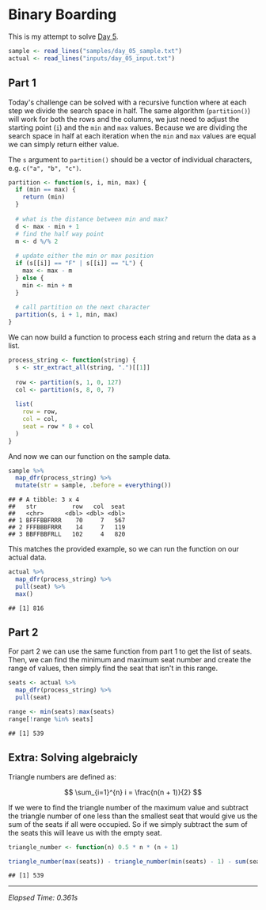 # Binary Boarding



This is my attempt to solve [Day 5](https://adventofcode.com/2020/day/5).


```r
sample <- read_lines("samples/day_05_sample.txt")
actual <- read_lines("inputs/day_05_input.txt")
```

## Part 1

Today's challenge can be solved with a recursive function where at each step we divide the search space in half. The
same algorithm (`partition()`) will work for both the rows and the columns, we just need to adjust the starting point
(`i`) and the `min` and `max` values. Because we are dividing the search space in half at each iteration when the `min`
and `max` values are equal we can simply return either value.

The `s` argument to `partition()` should be a vector of individual characters, e.g. `c("a", "b", "c")`.


```r
partition <- function(s, i, min, max) {
  if (min == max) {
    return (min)
  }
  
  # what is the distance between min and max?
  d <- max - min + 1
  # find the half way point
  m <- d %/% 2
  
  # update either the min or max position
  if (s[[i]] == "F" | s[[i]] == "L") {
    max <- max - m
  } else {
    min <- min + m
  }
  
  # call partition on the next character
  partition(s, i + 1, min, max)
}
```

We can now build a function to process each string and return the data as a list.


```r
process_string <- function(string) {
  s <- str_extract_all(string, ".")[[1]]
  
  row <- partition(s, 1, 0, 127)
  col <- partition(s, 8, 0, 7)
  
  list(
    row = row,
    col = col,
    seat = row * 8 + col
  )
}
```

And now we can our function on the sample data.


```r
sample %>%
  map_dfr(process_string) %>%
  mutate(str = sample, .before = everything())
```

```
## # A tibble: 3 x 4
##   str          row   col  seat
##   <chr>      <dbl> <dbl> <dbl>
## 1 BFFFBBFRRR    70     7   567
## 2 FFFBBBFRRR    14     7   119
## 3 BBFFBBFRLL   102     4   820
```

This matches the provided example, so we can run the function on our actual data.


```r
actual %>%
  map_dfr(process_string) %>%
  pull(seat) %>%
  max()
```

```
## [1] 816
```

## Part 2

For part 2 we can use the same function from part 1 to get the list of seats. Then, we can find the minimum and maximum
seat number and create the range of values, then simply find the seat that isn't in this range.


```r
seats <- actual %>%
  map_dfr(process_string) %>%
  pull(seat)

range <- min(seats):max(seats)
range[!range %in% seats]
```

```
## [1] 539
```

## Extra: Solving algebraicly

Triangle numbers are defined as:

$$
\sum_{i=1}^{n} i = \frac{n(n + 1)}{2}
$$

If we were to find the triangle number of the maximum value and subtract the triangle number of one less than the
smallest seat that would give us the sum of the seats if all were occupied. So if we simply subtract the sum of the
seats this will leave us with the empty seat.


```r
triangle_number <- function(n) 0.5 * n * (n + 1)

triangle_number(max(seats)) - triangle_number(min(seats) - 1) - sum(seats)
```

```
## [1] 539
```

---

*Elapsed Time: 0.361s*
